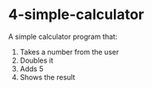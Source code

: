 # 4-simple-calculator

A simple calculator program that:

1. Takes a number from the user
2. Doubles it
3. Adds 5
4. Shows the result
